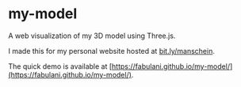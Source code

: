 # my-model
A web visualization of my 3D model using Three.js.

I made this for my personal website hosted at [bit.ly/manschein](bit.ly/manschein).

The quick demo is available at [https://fabulani.github.io/my-model/](https://fabulani.github.io/my-model/).